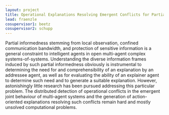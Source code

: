 ```yaml
---
layout: project
title: Operational Explanations Resolving Emergent Conflicts for Partially Informed SoCPS Agents
lead: fraenzle
cosupervisor1: beetz
cosupervisor2: schupp
---
```


Partial informedness stemming from local observation, confined
communication bandwidth, and protection of sensitive information is a
general constraint to intelligent agents in  open multi-agent
complex systems-of-systems. Understanding the  diverse
information frames induced by such partial informedness obviously 
is
instrumental to determining the need for and comprehensibility of an
explanation by an addressee agent, as well as for evaluating the
ability of an explainer agent to determine such need and to generate a
suitable explanation. However, astonishingly little research has been pursued
addressing this  particular
problem. 
The distributed detection of operational conflicts in the emergent
joint behaviour of multi-agent systems and the generation of
action-oriented explanations resolving such conflicts remain hard and
mostly unsolved computational problems.

